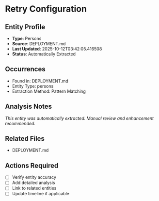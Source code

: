 # Retry Configuration

## Entity Profile
- **Type**: Persons
- **Source**: DEPLOYMENT.md
- **Last Updated**: 2025-10-12T03:42:05.416508
- **Status**: Automatically Extracted

## Occurrences
- Found in: DEPLOYMENT.md
- Entity Type: persons
- Extraction Method: Pattern Matching

## Analysis Notes
*This entity was automatically extracted. Manual review and enhancement recommended.*

## Related Files
- DEPLOYMENT.md

## Actions Required
- [ ] Verify entity accuracy
- [ ] Add detailed analysis
- [ ] Link to related entities
- [ ] Update timeline if applicable
